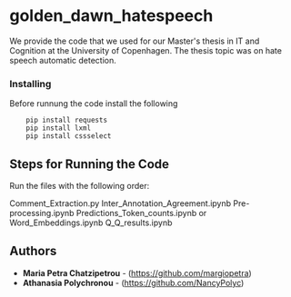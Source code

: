 # golden_dawn_hatespeech

We provide the code that we used for our Master's thesis in IT and Cognition at the University of Copenhagen. The thesis topic was on hate speech automatic detection.


### Installing

Before runnung the code install the following 

``` 
    pip install requests
    pip install lxml
    pip install cssselect
```

## Steps for Running the Code

Run the files with the following order:

Comment_Extraction.py
Inter_Annotation_Agreement.ipynb
Pre-processing.ipynb
Predictions_Token_counts.ipynb or Word_Embeddings.ipynb
Q_Q_results.ipynb


## Authors

* **Maria Petra Chatzipetrou** - (https://github.com/margiopetra)
* **Athanasia Polychronou** - (https://github.com/NancyPolyc)



